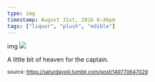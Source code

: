 ```yaml
---
type: img
timestamp: August 31st, 2016 6:46pm
tags: ["liquor", "plush", "edible"]
---
```

img
<img src="https://saturdayxiii.github.io/media/149770647029.jpg"/>
                                                                                          
A little bit of heaven for the captain.
 
                                    
                
                
                
                
                                
<small>source: https://saturdayxiii.tumblr.com/post/149770647029</small>